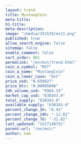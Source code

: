 ```yaml
---
layout: trend
title: MustangCoin
meta-title: 
h1-title: 
meta-description: 
image: "/media/351529/mst1.png"
published: true
allow_search_engine: false
sitemap: false
enable_comment: false
sort_order: 881
permalink: "/en/mst/trend.html"
coin_a_symbol: "MST"
coin_a_name: "MustangCoin"
coin_a_lower_case: "mst"
price_usd: "0.658927"
price_btc: "0.00005608"
24h_volume_usd: "6984.33"
market_cap_usd: "630343.0"
total_supply: "630343.0"
available_supply: "630343.0"
percent_change_1h: "0.41"
percent_change_24h: "-12.82"
percent_change_7d: "-31.82"
last_updated: "1517140751"
parent-url: "/en/mst/"
author: Sam
---
```


